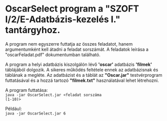 # OscarSelect program a "SZOFT I/2/E-Adatbázis-kezelés I." tantárgyhoz.
A program nem egyszerre futtatja az összes feladatot, hanem argumentumként kell átadni a feladat sorszámát.
A feladatok leírása a "oscarFeladat.pdf" dokumentumban található.

A program a helyi adatbázis kiszolgálón lévő **'oscar'** adatbázis **'filmek'** táblájából dolgozik. A sikeres működés feltétele ennek az adatbázisnak és táblának a megléte.
Az adatbázist és a táblát az **"Oscar.jar"** testvérprogram futtatásával és a hozzá tartozó **"filmek.txt"** használatával lehet létrehozni.

A program futtatása:\
<code>java -jar OscarSelect.jar <feladat sorszáma (1-10)></code>


Például:\
<code>java -jar OscarSelect.jar 6</code>